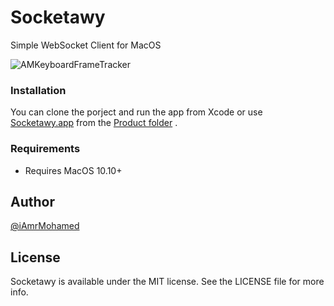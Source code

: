 # Socketawy
Simple WebSocket Client for MacOS

![AMKeyboardFrameTracker](https://user-images.githubusercontent.com/8356318/54597740-c92bd980-4a3f-11e9-814f-4b3358fbada4.png)

### Installation
You can clone the porject and run the app from Xcode or use [Socketawy.app](Product/Socketawy.app) from the [Product folder](Product/) .

### Requirements
- Requires MacOS 10.10+

## Author
[@iAmrMohamed](https://twitter.com/iAmrMohamed)

## License
Socketawy is available under the MIT license. See the LICENSE file for more info.
